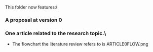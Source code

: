 This folder now features:\
### A proposal at version 0
### One article related to the research topic.\
- The flowchart the literature review refers to is ARTICLE0FLOW.png
